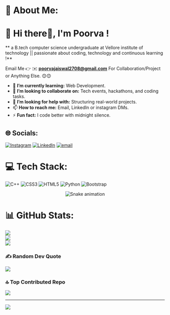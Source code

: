 # 💫 About Me:
# 💫 Hi there👋, I'm Poorva !
** a B.tech computer science undergraduate at Vellore institute of technology || passionate about coding, technology and continuous learning !**

Email Me 👉 ✉️ **poorvajaiswal2708@gmail.com** For Collaboration/Project or Anything Else. 😊😊

- 🌱 **I’m currently learning:** Web Development.
- 👯 **I’m looking to collaborate on:** Tech events, hackathons, and coding tasks.
- 🤔 **I’m looking for help with:** Structuring real-world projects.
- 📫 **How to reach me:** Email, LinkedIn or instagram DMs.
- ⚡ **Fun fact:** I code better with midnight silence.



## 🌐 Socials:
[![Instagram](https://img.shields.io/badge/Instagram-%23E4405F.svg?logo=Instagram&logoColor=white)](https://instagram.com/poorva__jaiswal) [![LinkedIn](https://img.shields.io/badge/LinkedIn-%230077B5.svg?logo=linkedin&logoColor=white)](https://www.linkedin.com/in/poorva-jaiswal-53aa29303?utm_source=share&utm_campaign=share_via&utm_content=profile&utm_medium=android_app) [![email](https://img.shields.io/badge/Email-D14836?logo=gmail&logoColor=white)](mailto:poorvajaiswal2708@gmail.com) 

# 💻 Tech Stack:
![C++](https://img.shields.io/badge/c++-%2300599C.svg?style=for-the-badge&logo=c%2B%2B&logoColor=white) ![CSS3](https://img.shields.io/badge/css3-%231572B6.svg?style=for-the-badge&logo=css3&logoColor=white) ![HTML5](https://img.shields.io/badge/html5-%23E34F26.svg?style=for-the-badge&logo=html5&logoColor=white) ![Python](https://img.shields.io/badge/python-3670A0?style=for-the-badge&logo=python&logoColor=ffdd54) ![Bootstrap](https://img.shields.io/badge/bootstrap-%238511FA.svg?style=for-the-badge&logo=bootstrap&logoColor=white)

<!-- Snake Game Repo View -->

<div align="center">
  <img src="https://profile-readme-generator.com/assets/snake.svg" alt="Snake animation" />
</div>


# 📊 GitHub Stats:
![](https://github-readme-stats.vercel.app/api?username=Poorva77&theme=shadow_green&hide_border=true&include_all_commits=true&count_private=false)<br/>
![](https://nirzak-streak-stats.vercel.app/?user=Poorva77&theme=shadow_green&hide_border=true)<br/>
![](https://github-readme-stats.vercel.app/api/top-langs/?username=Poorva77&theme=shadow_green&hide_border=true&include_all_commits=true&count_private=false&layout=compact)

### ✍️ Random Dev Quote
![](https://quotes-github-readme.vercel.app/api?type=horizontal&theme=radical)

### 🔝 Top Contributed Repo
![](https://github-contributor-stats.vercel.app/api?username=Poorva77&limit=5&theme=dark&combine_all_yearly_contributions=true)

---
[![](https://visitcount.itsvg.in/api?id=Poorva77&icon=1&color=0)](https://visitcount.itsvg.in)

<!-- Proudly created with GPRM ( https://gprm.itsvg.in ) -->
